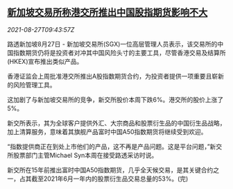 <!--1630058463000-->
[新加坡交易所称港交所推出中国股指期货影响不大](https://cn.reuters.com/article/sgx-hkex-impact-0827-fri-idCNKBS2FS0T6)
------

<div><i>2021-08-27T09:43:57Z</i></div><p>路透新加坡8月27日 - 新加坡交易所(SGX)一位高层管理人员表示，该交易所的中国指数期货仍将是投资者对冲其中国风险头寸的主要工具，尽管香港交易及结算所(HKEX)宣布推出类似产品。</p><p>香港证监会上周批准港交所推出A股指数期货合约，为投资者提供一项重要且崭新的风险管理工具。</p><p>这加剧了与新加坡交易所的竞争，新交所股价本周下跌6%。港交所的股价上涨了5%。</p><p>新交所表示，其为全球客户提供外汇、大宗商品和股票衍生品的中国衍生品战略，加上清算服务，意味着其旗舰产品富时中国A50指数期货将继续受到欢迎。</p><p>“指数提供商正在到处上市他们的产品，这不再是产品问题。这是平台问题，”新交所股票部门主管Michael Syn本周在接受路透采访时说。</p><p>新交所在15年前推出富时中国A50指数期货，几乎全天候交易，是其关键合约之一，占其截至2021年6月一年内的股票衍生品交易总量的53%。(完)</p>
